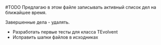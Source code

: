 #TODO
Предлагаю в этом файле записывать активный список дел на ближайшее время.

Завершенные дела - удалять.

- Разработать первые тесты для класса TEvolvent
- Исправить шапки файлов в исходниках

